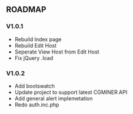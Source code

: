 ## ROADMAP

### V1.0.1
- Rebuild Index page
- Rebuild Edit Host
- Seperate View Host from Edit Host
- Fix jQuery .load

### V1.0.2
- Add bootswatch
- Update project to support latest CGMINER API
- Add general alert implemetation
- Redo auth.inc.php